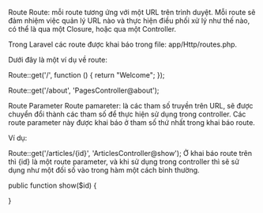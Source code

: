 Route
Route: mỗi route tương ứng với một URL trên trình duyệt. Mỗi route sẽ đảm nhiệm việc quản lý URL nào và thực hiện điều phối xử lý như thế nào, có thể là qua một Closure, hoặc qua một Controller.

Trong Laravel các route được khai báo trong file: app/Http/routes.php.

Dưới đây là một ví dụ về route:

Route::get('/', function () {
return "Welcome";
});

Route::get('/about', 'PagesController@about');

Route Parameter
Route pamareter: là các tham số truyền trên URL, sẽ được chuyển đổi thành các tham số để thực hiện sử dụng trong controller. Các route parameter này được khai báo ở tham số thứ nhất trong khai báo route.

Ví dụ:

Route::get('/articles/{id}', 'ArticlesController@show');
Ở khai báo route trên thì {id} là một route parameter, và khi sử dụng trong controller thì sẽ sử dụng như một đối số vào trong hàm một cách bình thường.

public function show($id) {

}
